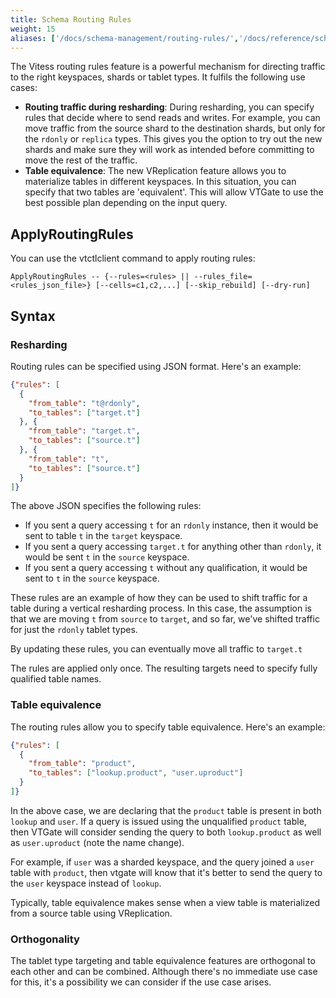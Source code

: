 ```yaml
---
title: Schema Routing Rules
weight: 15
aliases: ['/docs/schema-management/routing-rules/','/docs/reference/schema-routing-rules/']
---
```


The Vitess routing rules feature is a powerful mechanism for directing traffic to the right keyspaces, shards or tablet types.
It fulfils the following use cases:

* **Routing traffic during resharding**: During resharding, you can specify rules that decide where to send reads and writes. For example,
  you can move traffic from the source shard to the destination shards, but only for the `rdonly` or `replica` types. This gives you
  the option to try out the new shards and make sure they will work as intended before committing to move the rest of the traffic.
* **Table equivalence**: The new VReplication feature allows you to materialize tables in different keyspaces. In this situation,
  you can specify that two tables are 'equivalent'. This will allow VTGate to use the best possible plan depending on the input
  query.

## ApplyRoutingRules

You can use the vtctlclient command to apply routing rules:

```
ApplyRoutingRules -- {--rules=<rules> || --rules_file=<rules_json_file>} [--cells=c1,c2,...] [--skip_rebuild] [--dry-run]
```

## Syntax

### Resharding 

Routing rules can be specified using JSON format. Here's an example:

``` json
{"rules": [
  {
    "from_table": "t@rdonly",
    "to_tables": ["target.t"]
  }, {
    "from_table": "target.t",
    "to_tables": ["source.t"]
  }, {
    "from_table": "t",
    "to_tables": ["source.t"]
  }
]}
```

The above JSON specifies the following rules:

* If you sent a query accessing `t` for an `rdonly` instance, then it would be sent to table `t` in the `target` keyspace.
* If you sent a query accessing `target.t` for anything other than `rdonly`, it would be sent `t` in the `source` keyspace.
* If you sent a query accessing `t` without any qualification, it would be sent to `t` in the `source` keyspace.

These rules are an example of how they can be used to shift traffic for a table during a vertical resharding process.
In this case, the assumption is that we are moving `t` from `source` to `target`, and so far, we've shifted traffic
for just the `rdonly` tablet types.

By updating these rules, you can eventually move all traffic to `target.t`

The rules are applied only once. The resulting targets need to specify fully qualified table names.

### Table equivalence

The routing rules allow you to specify table equivalence. Here's an example:

``` json
{"rules": [
  {
    "from_table": "product",
    "to_tables": ["lookup.product", "user.uproduct"]
  }
]}
```

In the above case, we are declaring that the `product` table is present in both `lookup` and `user`. If a query is issued
using the unqualified `product` table, then VTGate will consider sending the query to both `lookup.product` as well
as `user.uproduct` (note the name change).

For example, if `user` was a sharded keyspace, and the query joined a `user` table with `product`, then vtgate will
know that it's better to send the query to the `user` keyspace instead of `lookup`.

Typically, table equivalence makes sense when a view table is materialized from a source table using VReplication.

### Orthogonality

The tablet type targeting and table equivalence features are orthogonal to each other and can be combined. Although
there's no immediate use case for this, it's a possibility we can consider if the use case arises.
